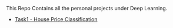 This Repo Contains all the personal projects under Deep Learning.

- [Task1 - House Price Classification](./ANN/)
